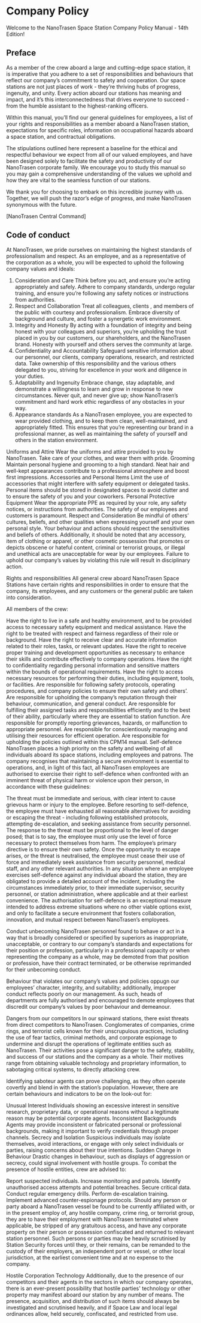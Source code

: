 # Company Policy
Welcome to the NanoTrasen Space Station Company Policy Manual - 14th Edition!

## Preface
As a member of the crew aboard a large and cutting-edge space station, it is imperative that you adhere to a set of responsibilities and behaviours that reflect our company’s commitment to safety and cooperation. Our space stations are not just places of work - they’re thriving hubs of progress, ingenuity, and unity.
Every action aboard our stations has meaning and impact, and it’s this interconnectedness that drives everyone to succeed - from the humble assistant to the highest-ranking officers.

Within this manual, you’ll find our general guidelines for employees, a list of your rights and responsibilities as a member aboard a NanoTrasen station, expectations for specific roles, information on occupational hazards aboard a space station, and contractual obligations.

The stipulations outlined here represent a baseline for the ethical and respectful behaviour we expect from all of our valued employees, and have been designed solely to facilitate the safety and productivity of our NanoTrasen corporate family. We encourage you to study this manual so you may gain a comprehensive understanding of the values we uphold and how they are vital to the seamless function of our stations.

We thank you for choosing to embark on this incredible journey with us. Together, we will push the razor’s edge of progress, and make NanoTrasen synonymous with the future.

[NanoTrasen Central Command]

## Code of conduct
At NanoTrasen, we pride ourselves on maintaining the highest standards of professionalism and respect. As an employee, and as a representative of the corporation as a whole, you will be expected to uphold the following company values and ideals:

1. Consideration and Care
    Think before you act, and ensure you’re acting appropriately and safely. Adhere to company standards, undergo regular training, and ensure you’re following any safety notices or instructions from authorities.
2. Respect and Collaboration
    Treat all colleagues, clients , and members of the public with courtesy and professionalism. Embrace diversity of background and culture, and foster a synergetic work environment.
3. Integrity and Honesty
    By acting with a foundation of integrity and being honest with your colleagues and superiors, you’re upholding the trust placed in you by our customers, our shareholders, and the NanoTrasen brand. Honesty with yourself and others serves the community at large.
4. Confidentiality and Accountability
    Safeguard sensitive information about our personnel, our clients, company operations, research, and restricted data. Take ownership of this responsibility and the various others delegated to you, striving for excellence in your work and diligence in your duties.
5. Adaptability and Ingenuity
    Embrace change, stay adaptable, and demonstrate a willingness to learn and grow in response to new circumstances. Never quit, and never give up; show NanoTrasen’s commitment and hard work ethic regardless of any obstacles in your way.
6. Appearance standards
    As a NanoTrasen employee, you are expected to wear provided clothing, and to keep them clean, well-maintained, and appropriately fitted. This ensures that you’re representing our brand in a professional manner, as well as maintaining the safety of yourself and others in the station environment.

Uniforms and Attire
Wear the uniforms and attire provided to you by NanoTrasen. Take care of your clothes, and wear them with pride.
Grooming
Maintain personal hygiene and grooming to a high standard. Neat hair and well-kept appearances contribute to a professional atmosphere and boost first impressions.
Accessories and Personal Items
Limit the use of accessories that might interfere with safety equipment or delegated tasks. Personal items should be stored in designated spaces to avoid clutter and to ensure the safety of you and your coworkers.
Personal Protective Equipment
Wear the appropriate PPE as required by your role, any safety notices, or instructions from authorities. The safety of our employees and customers is paramount.
Respect and Consideration
Be mindful of others’ cultures, beliefs, and other qualities when expressing yourself and your own personal style. Your behaviour and actions should respect the sensitivities and beliefs of others.
Additionally, it should be noted that any accessory, item of clothing or apparel, or other cosmetic possession that promotes or depicts obscene or hateful content, criminal or terrorist groups, or illegal and unethical acts are unacceptable for wear by our employees. Failure to uphold our company’s values by violating this rule will result in disciplinary action.

Rights and responsibilities
All general crew aboard NanoTrasen Space Stations have certain rights and responsibilities in order to ensure that the company, its employees, and any customers or the general public are taken into consideration.

All members of the crew:

Have the right to live in a safe and healthy environment, and to be provided access to necessary safety equipment and medical assistance.
Have the right to be treated with respect and fairness regardless of their role or background.
Have the right to receive clear and accurate information related to their roles, tasks, or relevant updates.
Have the right to receive proper training and development opportunities as necessary to enhance their skills and contribute effectively to company operations.
Have the right to confidentiality regarding personal information and sensitive matters within the bounds of operational requirements.
Have the right to access necessary resources for performing their duties, including equipment, tools, or facilities.
Are responsible for following safety protocols, operating procedures, and company policies to ensure their own safety and others’.
Are responsible for upholding the company’s reputation through their behaviour, communication, and general conduct.
Are responsible for fulfilling their assigned tasks and responsibilities efficiently and to the best of their ability, particularly where they are essential to station function.
Are responsible for promptly reporting grievances, hazards, or malfunction to appropriate personnel.
Are responsible for conscientiously managing and utilising their resources for efficient operation.
Are responsible for upholding the policies outlined within this CPM14 manual.
Self-defence
NanoTrasen places a high priority on the safety and wellbeing of all individuals aboard its space stations, including employees and patrons. The company recognises that maintaining a secure environment is essential to operations, and, in light of this fact, all NanoTrasen employees are authorised to exercise their right to self-defence when confronted with an imminent threat of physical harm or violence upon their person, in accordance with these guidelines:

The threat must be immediate and serious, with clear intent to cause grievous harm or injury to the employee.
Before resorting to self-defence, the employee must have exhausted all reasonable alternatives for avoiding or escaping the threat - including following established protocols, attempting de-escalation, and seeking assistance from security personnel.
The response to the threat must be proportional to the level of danger posed; that is to say, the employee must only use the level of force necessary to protect themselves from harm.
The employee’s primary directive is to ensure their own safety. Once the opportunity to escape arises, or the threat is neutralised, the employee must cease their use of force and immediately seek assistance from security personnel, medical staff, and any other relevant authorities.
In any situation where an employee exercises self-defence against any individual aboard the station, they are obligated to provide a detailed account of the incident, including the circumstances immediately prior, to their immediate supervisor, security personnel, or station administration, where applicable and at their earliest convenience.
The authorisation for self-defence is an exceptional measure intended to address extreme situations where no other viable options exist, and only to facilitate a secure environment that fosters collaboration, innovation, and mutual respect between NanoTrasen’s employees.

Conduct unbecoming
NanoTrasen personnel found to behave or act in a way that is broadly considered or specified by superiors as inappropriate, unacceptable, or contrary to our company’s standards and expectations for their position or profession, particularly in a professional capacity or when representing the company as a whole, may be demoted from that position or profession, have their contract terminated, or be otherwise reprimanded for their unbecoming conduct.

Behaviour that violates our company’s values and policies oppugn our employees’ character, integrity, and suitability; additionally, improper conduct reflects poorly on our management. As such, heads of departments are fully authorised and encouraged to demote employees that discredit our company’s values by poor behaviour and demeanour.

Dangers from our competitors
In our spinward stations, there exist threats from direct competitors to NanoTrasen. Conglomerates of companies, crime rings, and terrorist cells known for their unscrupulous practices, including the use of fear tactics, criminal methods, and corporate espionage to undermine and disrupt the operations of legitimate entities such as NanoTrasen. Their activities pose a significant danger to the safety, stability, and success of our stations and the company as a whole. Their motives range from obtaining valuable technology and proprietary information, to sabotaging critical systems, to directly attacking crew.

Identifying saboteur agents can prove challenging, as they often operate covertly and blend in with the station’s population. However, there are certain behaviours and indicators to be on the look-out for:

Unusual Interest
Individuals showing an excessive interest in sensitive research, proprietary data, or operational reasons without a legitimate reason may be potential corporate agents.
Inconsistent Backgrounds
Agents may provide inconsistent or fabricated personal or professional backgrounds, making it important to verify credentials through proper channels.
Secrecy and Isolation
Suspicious individuals may isolate themselves, avoid interactions, or engage with only select individuals or parties, raising concerns about their true intentions.
Sudden Change in Behaviour
Drastic changes in behaviour, such as displays of aggression or secrecy, could signal involvement with hostile groups.
To combat the presence of hostile entities, crew are advised to:

Report suspected individuals.
Increase monitoring and patrols.
Identify unauthorised access attempts and potential breaches.
Secure critical data.
Conduct regular emergency drills.
Perform de-escalation training.
Implement advanced counter-espionage protocols.
Should any person or party aboard a NanoTrasen vessel be found to be currently affiliated with, or in the present employ of, any hostile company, crime ring, or terrorist group, they are to have their employment with NanoTrasen terminated where applicable, be stripped of any gratuitous access, and have any corporate property on their person or possession confiscated and returned to relevant station personnel. Such persons or parties may be heavily scrutinised by Station Security forces until they, or their remains, can be remanded to the custody of their employers, an independent port or vessel, or other local jurisdiction, at the earliest convenient time and at no expense to the company.

Hostile Corporation Technology
Additionally, due to the presence of our competitors and their agents in the sectors in which our company operates, there is an ever-present possibility that hostile parties' technology or other property may manifest aboard our station by any number of means. The presence, acquisition, and distribution of such items should always be investigated and scrutinised heavily, and if Space Law and local legal ordinances allow, held securely, confiscated, and restricted from use.